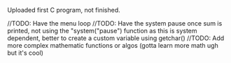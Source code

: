 Uploaded first C program, not finished.

//TODO: Have the menu loop
//TODO: Have the system pause once sum is printed, not using the "system("pause") function as this is system dependent, better to create a custom variable using getchar()
//TODO: Add more complex mathematic functions or algos (gotta learn more math ugh but it's cool)
